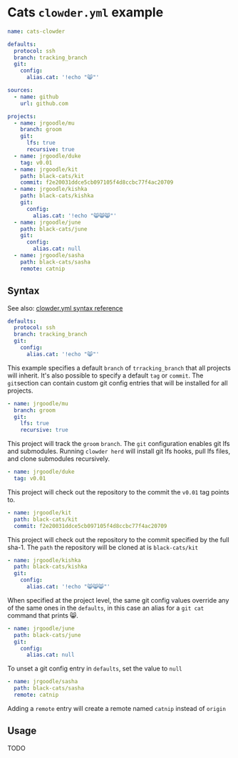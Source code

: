 # Cats `clowder.yml` example

```yaml
name: cats-clowder

defaults:
  protocol: ssh
  branch: tracking_branch
  git:
    config:
      alias.cat: '!echo "😸"'

sources:
  - name: github
    url: github.com

projects:
  - name: jrgoodle/mu
    branch: groom
    git:
      lfs: true
      recursive: true
  - name: jrgoodle/duke
    tag: v0.01
  - name: jrgoodle/kit
    path: black-cats/kit
    commit: f2e20031ddce5cb097105f4d8ccbc77f4ac20709
  - name: jrgoodle/kishka
    path: black-cats/kishka
    git:
      config:
        alias.cat: '!echo "😸😸😸"'
  - name: jrgoodle/june
    path: black-cats/june
    git:
      config:
        alias.cat: null
  - name: jrgoodle/sasha
    path: black-cats/sasha
    remote: catnip
```

## Syntax

See also: [clowder.yml syntax reference](clowder-yml-syntax-reference.md)

```yaml
defaults:
  protocol: ssh
  branch: tracking_branch
  git:
    config:
      alias.cat: '!echo "😸"'
```

This example specifies a default `branch` of `trracking_branch` that all projects will inherit. It's also possible to specify a default `tag` or `commit`. The `git`section can contain custom git config entries that will be installed for all projects.

```yaml
- name: jrgoodle/mu
  branch: groom
  git:
    lfs: true
    recursive: true
```

This project will track the `groom` `branch`. The `git` configuration enables git lfs and submodules. Running `clowder herd` will install git lfs hooks, pull lfs files, and clone submodules recursively.

```yaml
- name: jrgoodle/duke
  tag: v0.01
```

This project will check out the repository to the commit the `v0.01` tag points to.

```yaml
- name: jrgoodle/kit
  path: black-cats/kit
  commit: f2e20031ddce5cb097105f4d8ccbc77f4ac20709
```

This project will check out the repository to the commit specified by the full sha-1. The `path` the repository will be cloned at is `black-cats/kit`

```yaml
- name: jrgoodle/kishka
  path: black-cats/kishka
  git:
    config:
      alias.cat: '!echo "😸😸😸"'
```

When specified at the project level, the same git config values override any of the same ones in the `defaults`, in this case an alias for a `git cat` command that prints 😸.

```yaml
- name: jrgoodle/june
  path: black-cats/june
  git:
    config:
      alias.cat: null
```

To unset a git config entry in `defaults`, set the value to `null`

```yaml
- name: jrgoodle/sasha
  path: black-cats/sasha
  remote: catnip
```

Adding a `remote` entry will create a remote named `catnip` instead of `origin`

## Usage

TODO
